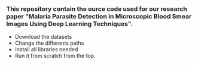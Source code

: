 ### This repository contain the ource code used for our research paper "Malaria Parasite Detection in Microscopic Blood Smear Images Using Deep Learning Techniques".

* Download the datasets
* Change the differents paths
* Install all libraries needed
* Run it from scratch from the top.
